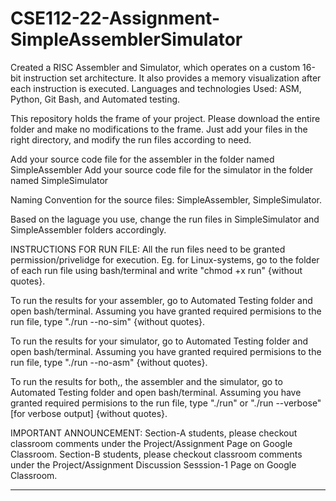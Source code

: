 # CSE112-22-Assignment-SimpleAssemblerSimulator
Created a RISC Assembler and Simulator, which operates on a custom 16-bit instruction set architecture. It also provides a memory visualization after each instruction is executed.
Languages and technologies Used: ASM, Python, Git Bash, and Automated testing.

This repository holds the frame of your project.
Please download the entire folder and make no modifications to the frame.
Just add your files in the right directory, and modify the run files according to need.


Add your source code file for the assembler in the folder named SimpleAssembler
Add your source code file for the simulator in the folder named SimpleSimulator

Naming Convention for the source files: SimpleAssembler, SimpleSimulator.

Based on the laguage you use, change the run files in SimpleSimulator and SimpleAssembler folders accordingly.

INSTRUCTIONS FOR RUN FILE: All the run files need to be granted permission/privelidge for execution.
Eg. for Linux-systems, go to the folder of each run file using bash/terminal and write "chmod +x run" {without quotes}.

To run the results for your assembler, go to Automated Testing folder and open bash/terminal.
Assuming you have granted required permisions to the run file, type "./run --no-sim" {without quotes}.

To run the results for your simulator, go to Automated Testing folder and open bash/terminal.
Assuming you have granted required permisions to the run file, type "./run --no-asm" {without quotes}.

To run the results for both,, the assembler and the simulator, go to Automated Testing folder and open bash/terminal.
Assuming you have granted required permisions to the run file, type "./run" or "./run --verbose" [for verbose output] {without quotes}.


IMPORTANT ANNOUNCEMENT:
Section-A students, please checkout classroom comments under the Project/Assignment Page on Google Classroom.
Section-B students, please checkout classroom comments under the Project/Assignment Discussion Sesssion-1 Page on Google Classroom.
_________________________________________________________________________________________________________________________________________________________________________
